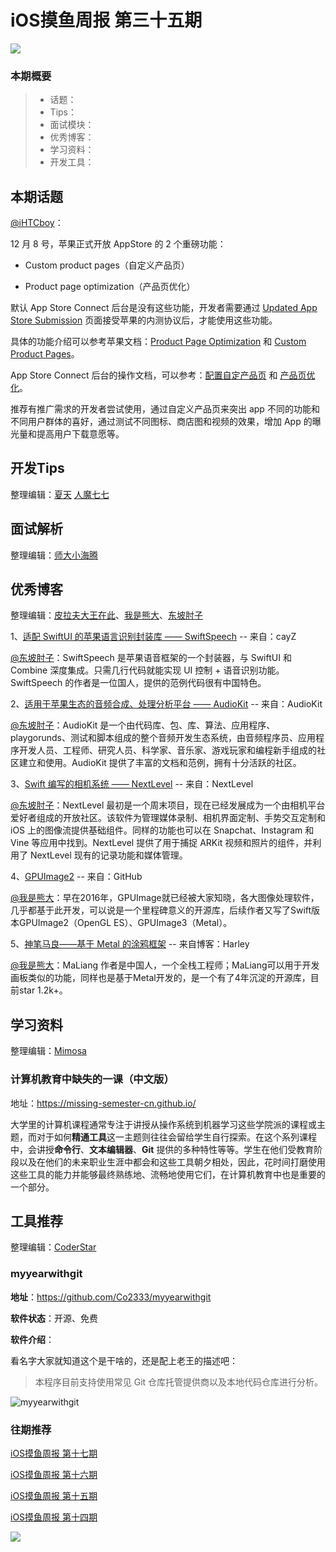 # iOS摸鱼周报 第三十五期

![](https://gitee.com/zhangferry/Images/raw/master/gitee/iOS摸鱼周报模板.png)

### 本期概要

> * 话题：
> * Tips：
> * 面试模块：
> * 优秀博客：
> * 学习资料：
> * 开发工具：

## 本期话题

[@iHTCboy](https://ihtcboy.com)：

12 月 8 号，苹果正式开放 AppStore 的 2 个重磅功能：

* Custom product pages（自定义产品页）

* Product page optimization（产品页优化）

默认 App Store Connect 后台是没有这些功能，开发者需要通过 [Updated App Store Submission](https://developer.apple.com/app-store-connect/submission-update/) 页面接受苹果的内测协议后，才能使用这些功能。

具体的功能介绍可以参考苹果文档：[Product Page Optimization](https://developer.apple.com/app-store/product-page-optimization/) 和 [Custom Product Pages](https://developer.apple.com/app-store/custom-product-pages/)。

App Store Connect 后台的操作文档，可以参考：[配置自定产品页](https://help.apple.com/app-store-connect/#/dev3a2998d9f) 和 [产品页优化](https://help.apple.com/app-store-connect/#/dev6aa9d8d7b)。

推荐有推广需求的开发者尝试使用，通过自定义产品页来突出 app 不同的功能和不同用户群体的喜好，通过测试不同图标、商店图和视频的效果，增加 App 的曝光量和提高用户下载意愿等。


## 开发Tips

整理编辑：[夏天](https://juejin.cn/user/3298190611456638) [人魔七七](https://github.com/renmoqiqi)



## 面试解析

整理编辑：[师大小海腾](https://juejin.cn/user/782508012091645/posts)


## 优秀博客

整理编辑：[皮拉夫大王在此](https://www.jianshu.com/u/739b677928f7)、[我是熊大](https://juejin.cn/user/1151943916921885)、[东坡肘子](https://www.fatbobman.com)

1、[适配 SwiftUI 的苹果语言识别封装库 —— SwiftSpeech](https://github.com/Cay-Zhang/SwiftSpeech "@cayZ：适配 SwiftUI 的苹果语言识别封装库 —— SwiftSpeech") -- 来自：cayZ

[@东坡肘子](https://www.fatbobman.com/)：SwiftSpeech 是苹果语音框架的一个封装器，与 SwiftUI 和 Combine 深度集成。只需几行代码就能实现 UI 控制 + 语音识别功能。SwiftSpeech 的作者是一位国人，提供的范例代码很有中国特色。

2、[适用于苹果生态的音频合成、处理分析平台 —— AudioKit](https://github.com/AudioKit/AudioKit "@AudioKit：适用于苹果生态的音频合成、处理分析平台 —— AudioKit") -- 来自：AudioKit

[@东坡肘子](https://www.fatbobman.com/)：AudioKit 是一个由代码库、包、库、算法、应用程序、playgorunds、测试和脚本组成的整个音频开发生态系统，由音频程序员、应用程序开发人员、工程师、研究人员、科学家、音乐家、游戏玩家和编程新手组成的社区建立和使用。AudioKit 提供了丰富的文档和范例，拥有十分活跃的社区。

3、[Swift 编写的相机系统 —— NextLevel](https://github.com/NextLevel/NextLevel "@NextLevel：Swift 编写的相机系统 —— NextLevel") -- 来自：NextLevel

[@东坡肘子](https://www.fatbobman.com/)：NextLevel 最初是一个周末项目，现在已经发展成为一个由相机平台爱好者组成的开放社区。该软件为管理媒体录制、相机界面定制、手势交互定制和 iOS 上的图像流提供基础组件。同样的功能也可以在 Snapchat、Instagram 和 Vine 等应用中找到。NextLevel 提供了用于捕捉 ARKit 视频和照片的组件，并利用了 NextLevel 现有的记录功能和媒体管理。

4、[GPUImage2](https://github.com/BradLarson/GPUImage2 "") -- 来自：GitHub

[@我是熊大](https://github.com/Tliens)：早在2016年，GPUImage就已经被大家知晓，各大图像处理软件，几乎都基于此开发，可以说是一个里程碑意义的开源库，后续作者又写了Swift版本GPUImage2（OpenGL ES）、GPUImage3（Metal）。

5、[神笔马良——基于 Metal 的涂鸦框架](https://github.com/Harley-xk/MaLiang "神笔马良——基于 Metal 的涂鸦框架") -- 来自博客：Harley

[@我是熊大](https://github.com/Tliens)：MaLiang 作者是中国人，一个全栈工程师；MaLiang可以用于开发画板类似的功能，同样也是基于Metal开发的，是一个有了4年沉淀的开源库，目前star 1.2k+。

## 学习资料

整理编辑：[Mimosa](https://juejin.cn/user/1433418892590136)

### 计算机教育中缺失的一课（中文版）

地址：https://missing-semester-cn.github.io/

大学里的计算机课程通常专注于讲授从操作系统到机器学习这些学院派的课程或主题，而对于如何**精通工具**这一主题则往往会留给学生自行探索。在这个系列课程中，会讲授**命令行**、**文本编辑器**、**Git** 提供的多种特性等等。学生在他们受教育阶段以及在他们的未来职业生涯中都会和这些工具朝夕相处，因此，花时间打磨使用这些工具的能力并能够最终熟练地、流畅地使用它们，在计算机教育中也是重要的一个部分。

## 工具推荐

整理编辑：[CoderStar](https://mp.weixin.qq.com/mp/homepage?__biz=MzU4NjQ5NDYxNg==&hid=1&sn=659c56a4ceebb37b1824979522adbb15&scene=18)

### myyearwithgit

**地址**：https://github.com/Co2333/myyearwithgit

**软件状态**：开源、免费

**软件介绍**：

看名字大家就知道这个是干啥的，还是配上老王的描述吧：
> 本程序目前支持使用常见 Git 仓库托管提供商以及本地代码仓库进行分析。

![myyearwithgit](https://gitee.com/zhangferry/Images/raw/master/iOSWeeklyLearning/Screenshot.png)


### 往期推荐

[iOS摸鱼周报 第十七期](https://mp.weixin.qq.com/s/3vukUOskJzoPyES2R7rJNg)

[iOS摸鱼周报 第十六期](https://mp.weixin.qq.com/s/nuij8iKsARAF2rLwkVtA8w)

[iOS摸鱼周报 第十五期](https://mp.weixin.qq.com/s/6thW_YKforUy_EMkX0OVxA)

[iOS摸鱼周报 第十四期](https://mp.weixin.qq.com/s/br4DUrrtj9-VF-VXnTIcZw)

![](https://gitee.com/zhangferry/Images/raw/master/iOSWeeklyLearning/WechatIMG384.jpeg)
